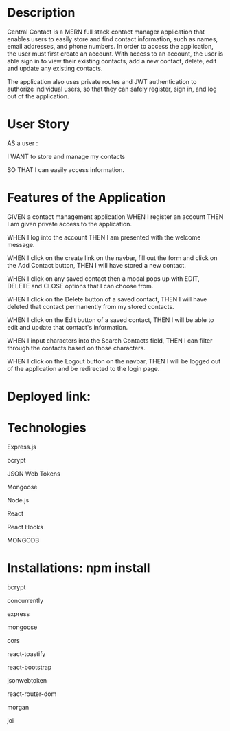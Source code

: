# Description
Central Contact is a MERN full stack contact manager application that enables users to easily store and find contact information, such as names, email addresses, and phone numbers. In order to access the application, the user must first create an account. With access to an account, the user is able sign in to view their existing contacts, add a new contact, delete, edit and update any existing contacts.

The application also uses private routes and JWT authentication to authorize individual users, so that they can safely register, sign in, and log out of the application.

# User Story

AS a user :

I WANT to store and manage my contacts

SO THAT I can easily access information.

# Features of the Application

GIVEN a contact management application
WHEN I register an account
THEN I am given private access to the application.

WHEN I log into the account
THEN I am presented with the welcome message.

WHEN I click on the create link on the navbar, fill out the form and click on the Add Contact button,
THEN I will have stored a new contact.

WHEN I click on any saved contact then a modal pops up with
EDIT, DELETE and CLOSE options that I can choose from.

WHEN I click on the Delete button of a saved contact,
THEN I will have deleted that contact permanently from my stored  contacts.

WHEN I click on the Edit button of a saved contact,
THEN I will be able to edit and update that contact's information.

WHEN I input characters into the Search Contacts field,
THEN I can filter through the contacts based on those characters.

WHEN I click on the Logout button on the navbar,
THEN I will be logged out of the application and be redirected to the login page.

# Deployed link:


# Technologies

Express.js

bcrypt

JSON Web Tokens

Mongoose

Node.js

React

React Hooks

MONGODB

# Installations: npm install

bcrypt

concurrently

express

mongoose

cors

react-toastify

react-bootstrap

jsonwebtoken

react-router-dom

morgan 

joi




